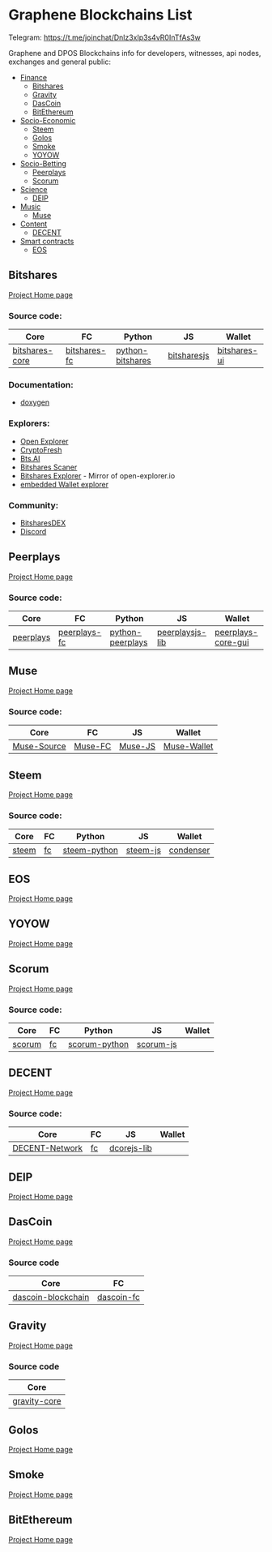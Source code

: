 # Graphene Blockchains List

Telegram: https://t.me/joinchat/Dnlz3xIp3s4vR0InTfAs3w

Graphene and DPOS Blockchains info for developers, witnesses, api nodes, exchanges and general public:

* [Finance](#finance)
  * [Bitshares](#bitshares)
  * [Gravity](#gravity)
  * [DasCoin](#dascoin)
  * [BitEthereum](#bitethereum)
* [Socio-Economic](#socio-economic)
  * [Steem](#steem)
  * [Golos](#golos)
  * [Smoke](#smoke)
  * [YOYOW](#yoyow)
* [Socio-Betting](#socio-betting)
  * [Peerplays](#peerplays)
  * [Scorum](#scorum)
* [Science](#science)
  * [DEIP](#deip)
* [Music](#music)
  * [Muse](#muse)
* [Content](#Content)
  * [DECENT](#decent)  
* [Smart contracts](#smart-contracts)
  * [EOS](#eos)  

## Bitshares

[Project Home page](https://bitshares.org/)

### Source code:

| Core | FC | Python | JS | Wallet |
| --- | --- | --- | --- | --- |
| [bitshares-core](https://github.com/bitshares/bitshares-core) | [bitshares-fc](https://github.com/bitshares/bitshares-fc) | [python-bitshares](https://github.com/bitshares/python-bitshares) | [bitsharesjs](https://github.com/bitshares/bitsharesjs) | [bitshares-ui](https://github.com/bitshares/bitshares-ui) |

### Documentation:

* [doxygen](https://bitshares.org/doxygen/)

### Explorers:

* [Open Explorer](http://open-explorer.io)
* [CryptoFresh](http://cryptofresh.com/)
* [Bts.AI](https://bts.ai/)
* [Bitshares Scaner](http://www.bitshares-scaner.org/)
* [Bitshares Explorer](http://bitshares-explorer.io) - Mirror of open-explorer.io
* [embedded Wallet explorer ]() 

### Community:

* [BitsharesDEX]()
* [Discord]()

## Peerplays

[Project Home page](https://www.peerplays.com/)

### Source code:

| Core | FC | Python | JS | Wallet |
| --- | --- | --- | --- | --- |
| [peerplays](https://github.com/PBSA/peerplays) | [peerplays-fc](https://github.com/PBSA/peerplays-fc) | [python-peerplays](https://github.com/PBSA/python-peerplays) | [peerplaysjs-lib](https://github.com/PBSA/peerplaysjs-lib) | [peerplays-core-gui](https://github.com/PBSA/peerplays-core-gui) |

## Muse

[Project Home page](http://museblockchain.com/)

### Source code:

| Core | FC | JS | Wallet |
| --- | --- | --- | --- |
| [Muse-Source](https://github.com/themuseblockchain/Muse-Source) | [Muse-FC](https://github.com/themuseblockchain/Muse-FC) | [Muse-JS](https://github.com/themuseblockchain/Muse-JS) | [Muse-Wallet](https://github.com/themuseblockchain/Muse-Wallet) |

## Steem

[Project Home page](https://steemit.com/)

### Source code:

| Core | FC | Python | JS | Wallet |
| --- | --- | --- | --- | --- |
| [steem](https://github.com/steemit/steem) | [fc](https://github.com/steemit/fc) | [steem-python](https://github.com/steemit/steem-python) | [steem-js](https://github.com/steemit/steem-js) | [condenser](https://github.com/steemit/condenser) |

## EOS

[Project Home page](https://eos.io/)

## YOYOW

[Project Home page](https://yoyow.org/)


## Scorum

[Project Home page](https://scorumcoins.com/)

### Source code:

| Core | FC | Python | JS | Wallet |
| --- | --- | --- | --- | --- |
| [scorum](https://github.com/scorum/scorum) | [fc](https://github.com/scorum/fc) | [scorum-python](https://github.com/scorum/scorum-python) | [scorum-js](https://github.com/scorum/scorum-js) | |

## DECENT

[Project Home page](https://decent.ch/)

### Source code:

| Core | FC | JS | Wallet |
| --- | --- | --- | --- |
| [DECENT-Network](https://github.com/DECENTfoundation/DECENT-Network) | [fc](https://github.com/DECENTfoundation/fc) | [dcorejs-lib](https://github.com/DECENTfoundation/dcorejs-lib) | |

## DEIP

[Project Home page](http://deip.world/)


## DasCoin

[Project Home page](https://dascoin.com)

### Source code

| Core | FC | 
| --- | --- | 
| [dascoin-blockchain](https://github.com/techsolutions-ltd/dascoin-blockchain) | [dascoin-fc](https://github.com/techsolutions-ltd/dascoin-fc) | 


## Gravity

[Project Home page](https://www.gravityprotocol.org/)

### Source code

| Core | 
| --- | 
| [gravity-core](https://github.com/GravityProtocol/gravity-core) | 


## Golos

[Project Home page](https://golos.io/)


## Smoke 

[Project Home page](https://smoke.network/)


## BitEthereum

[Project Home page](https://www.bitethereum.io)


